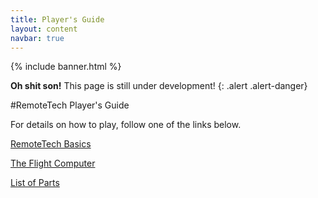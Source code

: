 ```yaml
---
title: Player's Guide
layout: content
navbar: true
---
```


{% include banner.html %}

**Oh shit son!** This page is still under development!
{: .alert .alert-danger}

#RemoteTech Player's Guide

For details on how to play, follow one of the links below.

[RemoteTech Basics](overview/)

[The Flight Computer](comp/)

[List of Parts](parts/)
